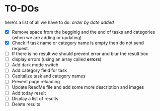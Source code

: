 # TO-DOs

here's a list of all we have to do:
_order by date added_

- [x] Remove space from the begginig and the end of tasks and categories (when we are adding or updating)
- [x] Check if task name or category name is empty then do not send request.
- [ ] If there is no result we should prevent error and blur the result box
- [ ] display errors (using an array called **errors**)
- [ ] Add dark mode switch
- [ ] Add category field for task
- [ ] Capitalize task and category names
- [ ] Prevent page reloading
- [ ] Update ReadMe file and add some more description and images
- [ ] Add today result
- [ ] Display a list of results
- [ ] Delete results
